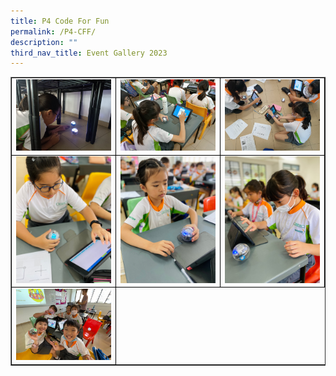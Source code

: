 ```yaml
---
title: P4 Code For Fun
permalink: /P4-CFF/
description: ""
third_nav_title: Event Gallery 2023
---
```

<table class="table table-responsive table-bordered" border="" cellpadding="10"><tbody><tr style="height: 20px;"><td style="width: 33.333%; text-align: center; border:1px solid black;">
<img src="/images/CFF 1.jpg" style="width: 100%;">
<td style="width: 33.33%; text-align: center; border:1px solid black;">
<img src="/images/CFF 2.jpg" style="width: 100%;">
<td style="width: 33.33%; text-align: center; border:1px solid black;">
<img src="/images/CFF 3.jpg" style="width: 100%;">
<tr style="height: 20px;"><td style="width: 33.333%; text-align: center; border:1px solid black;">
<img src="/images/CFF 4.jpeg" style="width: 100%;">
<td style="width: 33.33%; text-align: center; border:1px solid black;">
<img src="/images/CFF 5.jpg" style="width: 100%;">
<td style="width: 33.33%; text-align: center; border:1px solid black;">
<img src="/images/CFF 6.jpg" style="width: 100%;">
<tr style="height: 20px;"><td style="width: 33.333%; text-align: center; border:1px solid black;">
<img src="/images/CFF 7.jpg" style="width: 100%;">
</tr>
</tbody>
</table>